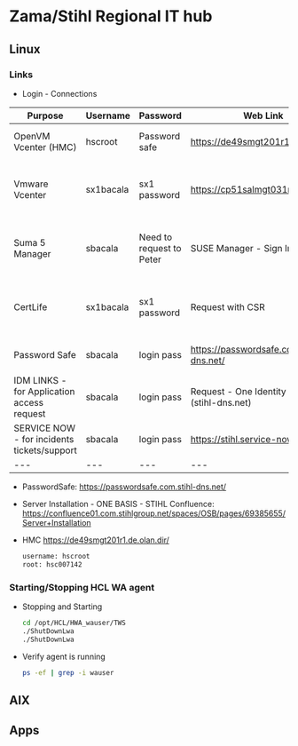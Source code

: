 # Zama/Stihl Regional IT hub

## Linux
### Links
  - Login - Connections
    
  | Purpose | Username | Password | Web Link | How to connect |
  | --- | --- | --- | --- | --- |
  | OpenVM Vcenter (HMC) |	hscroot |	Password safe |	https://de49smgt201r1.de.olan.dir |	Open UnixSSO -> Open using Firefox browser |
  | Vmware Vcenter | sx1bacala |	sx1 password |	https://cp51salmgt031r1.com.dir/ |	ZM04SRVTRM114R1 -> CP51SRVTRM111R1 -> Open using Edge browser |
  | Suma 5 Manager | sbacala |	Need to request to Peter |	SUSE Manager - Sign In	 | ZM04SRVTRM114R1 -> CP51SRVTRM111R1 -> Open using Edge browser |
  | CertLife 	| sx1bacala	| sx1 password | Request with CSR	| ZM04SRVTRM114R1 -> CP51SRVTRM111R1 -> Open using Edge browser |
  | Password Safe	| sbacala	| login pass | https://passwordsafe.com.stihl-dns.net/ | Local laptop browser or Citrix App or local laptop application |
  | IDM LINKS - for Application access request | sbacala | login pass	| Request - One Identity Manager (stihl-dns.net) |	Local laptop browser |
  | SERVICE NOW - for incidents tickets/support	| sbacala |	login pass |	https://stihl.service-now.com/ |	Local laptop browser |
  | --- | --- | --- | --- | --- |
  
  
  - PasswordSafe:
    <https://passwordsafe.com.stihl-dns.net/>
  
  - Server Installation - ONE BASIS - STIHL Confluence:
    https://confluence01.com.stihlgroup.net/spaces/OSB/pages/69385655/Server+Installation
  
  - HMC 
    https://de49smgt201r1.de.olan.dir/
    ```sh
    username: hscroot
    root: hsc007142
    ```
  ### Starting/Stopping HCL WA agent
  
  - Stopping and Starting
      ```sh
      cd /opt/HCL/HWA_wauser/TWS
      ./ShutDownLwa
      ./ShutDownLwa
      ```
  - Verify agent is running
      ```sh
      ps -ef | grep -i wauser
      ```


## AIX

## Apps
